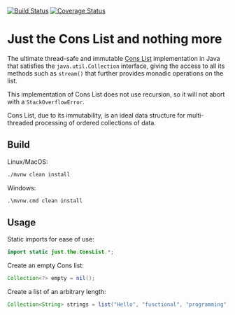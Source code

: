 [![Build Status](https://travis-ci.com/nblxa/just-the-cons-list.svg?branch=master)](https://travis-ci.com/nblxa/just-the-cons-list) [![Coverage Status](https://coveralls.io/repos/github/nblxa/just-the-cons-list/badge.svg?branch=master)](https://coveralls.io/github/nblxa/just-the-cons-list?branch=master)

# Just the Cons List and nothing more

The ultimate thread-safe and immutable
[Cons List](https://en.wikipedia.org/wiki/Cons) implementation in Java
that satisfies the `java.util.Collection` interface, giving the access
to all its methods such as `stream()` that further provides monadic
operations on the list.

This implementation of Cons List does not use recursion, so it will not
abort with a `StackOverflowError`.

Cons List, due to its immutability, is an ideal data structure
for multi-threaded processing of ordered collections of data.

## Build

Linux/MacOS:
```bash
./mvnw clean install
```

Windows:
```cmd
.\mvnw.cmd clean install
```

## Usage

Static imports for ease of use:

```java
import static just.the.ConsList.*;
```

Create an empty Cons list:

```java
Collection<?> empty = nil();
```

Create a list of an arbitrary length:

```java
Collection<String> strings = list("Hello", "functional", "programming", "!");
```

